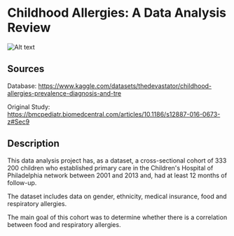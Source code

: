 # Childhood Allergies: A Data Analysis Review

![Alt text](https://res.cloudinary.com/cognitives-s3/image/upload/c_limit,dpr_auto,f_auto,fl_lossy,q_auto,w_1200/v1/cog-live/n/1271/2021/Oct/25/0318/KiFQ3K0Tq4pxBOY5ZDFZ.jpg)


## Sources
Database:
    https://www.kaggle.com/datasets/thedevastator/childhood-allergies-prevalence-diagnosis-and-tre

Original Study:
    https://bmcpediatr.biomedcentral.com/articles/10.1186/s12887-016-0673-z#Sec9


## Description
This data analysis project has, as a dataset, a cross-sectional cohort of 333 200 children who established primary care in the Children's Hospital of Philadelphia network between 2001 and 2013 and, had at least 12 months of follow-up.

The dataset includes data on gender, ethnicity, medical insurance, food and respiratory allergies.

The main goal of this cohort was to determine whether there is a correlation between food and respiratory allergies.

